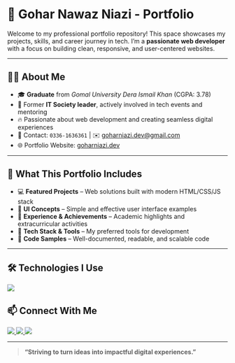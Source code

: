 # 💼 Gohar Nawaz Niazi - Portfolio

Welcome to my professional portfolio repository! This space showcases my projects, skills, and career journey in tech. I’m a **passionate web developer** with a focus on building clean, responsive, and user-centered websites.

---

## 🧑‍💻 About Me

- 🎓 **Graduate** from *Gomal University Dera Ismail Khan* (CGPA: 3.78)  
- 💼 Former **IT Society leader**, actively involved in tech events and mentoring  
- 🔥 Passionate about web development and creating seamless digital experiences  
- 📱 Contact: `0336-1636361` | ✉️ goharniazi.dev@gmail.com  
- 🌐 Portfolio Website: [goharniazi.dev](https://goharniazi.dev)

---

## 🚀 What This Portfolio Includes

- 💻 **Featured Projects** – Web solutions built with modern HTML/CSS/JS stack  
- 🎨 **UI Concepts** – Simple and effective user interface examples  
- 📜 **Experience & Achievements** – Academic highlights and extracurricular activities  
- 🧰 **Tech Stack & Tools** – My preferred tools for development  
- 📂 **Code Samples** – Well-documented, readable, and scalable code

---

## 🛠️ Technologies I Use

<p align="left">
  <img src="https://skillicons.dev/icons?i=html,css,js,vscode,git,github" />
</p>


## 📫 Connect With Me

<p align="left">
  <a href="https://www.linkedin.com/in/goharniazi" target="_blank">
    <img src="https://img.shields.io/badge/LinkedIn-blue?style=for-the-badge&logo=linkedin" />
  </a>
  <a href="mailto:goharniazi.dev@gmail.com">
    <img src="https://img.shields.io/badge/Gmail-red?style=for-the-badge&logo=gmail" />
  </a>
  <a href="https://github.com/goharniazi">
    <img src="https://img.shields.io/badge/GitHub-100000?style=for-the-badge&logo=github&logoColor=white" />
  </a>
</p>

---

> **“Striving to turn ideas into impactful digital experiences.”**
